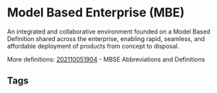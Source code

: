 # Model Based Enterprise (MBE) 

An integrated and collaborative environment founded on a Model Based Definition shared across the enterprise, enabling rapid, seamless, and affordable deployment of products from concept to disposal.

More definitions: 
[202110051904](../202110051904) - MBSE Abbreviations and Definitions 

## Tags
